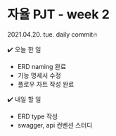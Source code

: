 # 자율 PJT - week 2

2021.04.20. tue. daily commit🔥

✔️ 오늘 한 일

- ERD naming 완료
- 기능 명세서 수정
- 플로우 차트 작성 완료



✔️ 내일 할 일

- ERD type 작성
- swagger, api 컨벤션 스터디